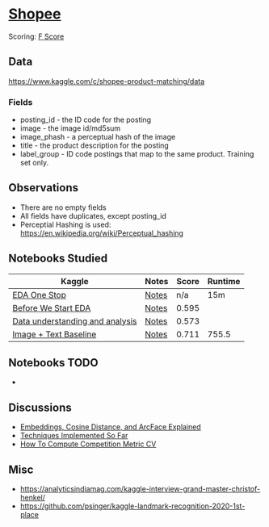# [Shopee](https://www.kaggle.com/c/shopee-product-matching)


Scoring: [F Score](https://en.wikipedia.org/wiki/F-score)

## Data

https://www.kaggle.com/c/shopee-product-matching/data

### Fields

- posting_id - the ID code for the posting
- image - the image id/md5sum
- image_phash - a perceptual hash of the image
- title - the product description for the posting
- label_group - ID code postings that map to the same product. Training set only.

## Observations

- There are no empty fields
- All fields have duplicates, except posting_id
- Perceptial Hashing is used: https://en.wikipedia.org/wiki/Perceptual_hashing

## Notebooks Studied

| Kaggle | Notes | Score | Runtime |
| ---    | ---   | ---   | --- |
| [EDA One Stop](https://www.kaggle.com/ishandutta/v5-shopee-indepth-eda-one-stop-for-all-your-needs) | [Notes](nb_%20OneStop.md) |n/a|15m|
|[Before We Start EDA](https://www.kaggle.com/maksymshkliarevskyi/shopee-before-we-start-eda-phash-baseline) | [Notes](nb_BeforeWeStart.md) | 0.595| |
|[Data understanding and analysis](https://www.kaggle.com/isaienkov/shopee-data-understanding-and-analysis) | [Notes](nb_Isaienkov.md)|0.573||
|[Image + Text Baseline](https://www.kaggle.com/finlay/unsupervised-image-text-baseline-in-20min) | [Notes](nb_MaXXX.md)|0.711|755.5|

## Notebooks TODO

- 

## Discussions

- [Embeddings, Cosine Distance, and ArcFace Explained](https://www.kaggle.com/c/shopee-product-matching/discussion/226279)
- [Techniques Implemented So Far](https://www.kaggle.com/c/shopee-product-matching/discussion/228537)
- [How To Compute Competition Metric CV](https://www.kaggle.com/c/shopee-product-matching/discussion/225093)

## Misc

- https://analyticsindiamag.com/kaggle-interview-grand-master-christof-henkel/
- https://github.com/psinger/kaggle-landmark-recognition-2020-1st-place
